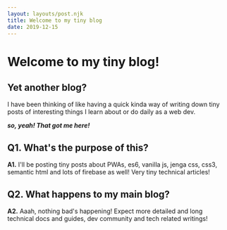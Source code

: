 ```yaml
---
layout: layouts/post.njk
title: Welcome to my tiny blog
date: 2019-12-15
---
```


# Welcome to my tiny blog!

## Yet another blog?

I have been thinking of like having a quick 
kinda way of writing down tiny posts of interesting things
I learn about or do daily as a web dev. 
 
***so, yeah! That got me here!***
    
## Q1. What's the purpose of this?

   **A1.** I'll be posting tiny posts about PWAs, es6, vanilla js,
    jenga css, css3, semantic html and lots of firebase as well!
    Very tiny technical articles!
    
## Q2. What happens to my main blog?

  **A2.** Aaah, nothing bad's happening! Expect more detailed and long
    technical docs and guides, dev community and tech related writings!